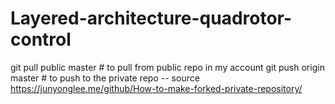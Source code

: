 # Layered-architecture-quadrotor-control

git pull public master # to pull from public repo in my account
git push origin master # to push to the private repo -- source https://junyonglee.me/github/How-to-make-forked-private-repository/

